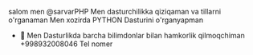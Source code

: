 salom men  @sarvarPHP
Men dasturchilikka qiziqaman va tillarni o'rganaman
Men xozirda PYTHON Dasturini o'rganyapman
- 💞️ Men Dasturlikda barcha bilimdonlar bilan hamkorlik qilmoqchiman
+998932008046 Tel nomer

<!---
sarvarPHP/sarvarPHP is a ✨ special ✨ repository because its `README.md` (this file) appears on your GitHub profile.
You can click the Preview link to take a look at your changes.
--->
